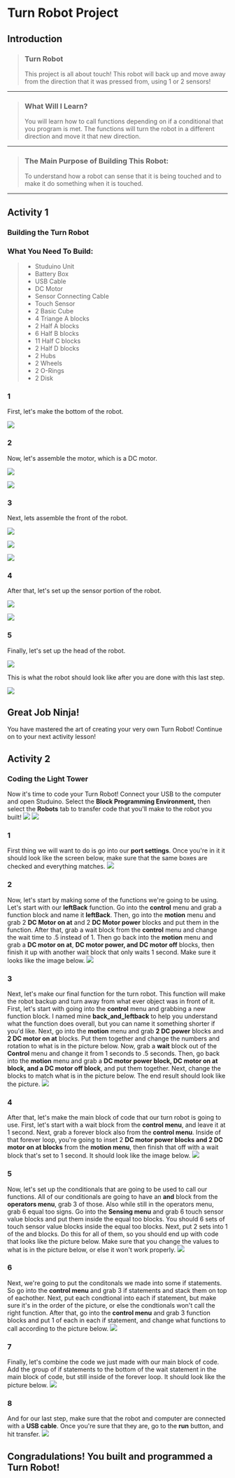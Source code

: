 # Turn Robot Project
## Introduction
> ### Turn Robot
> This project is all about touch! This robot will back up and move away from the direction that it was pressed from, using 1 or 2 sensors!

---

> ### What Will I Learn?
> You will learn how to call functions depending on if a conditional that you program is met. The functions will turn the robot in a different direction and move it that new direction.

---

> ### The Main Purpose of Building This Robot:
> To understand how a robot can sense that it is being touched and to make it do something when it is touched.

---

## Activity 1
### Building the Turn Robot
### What You Need To Build:
> * Studuino Unit
> * Battery Box
> * USB Cable
> * DC Motor
> * Sensor Connecting Cable
> * Touch Sensor
> * 2 Basic Cube
> * 4 Triange A blocks
> * 2 Half A blocks
> * 6 Half B blocks
> * 11 Half C blocks
> * 2 Half D blocks
> * 2 Hubs
> * 2 Wheels
> * 2 O-Rings
> * 2 Disk

### 1 
First, let's make the bottom of the robot.

![](./1.JPG)

### 2 
Now, let's assemble the motor, which is a DC motor.

![](./2.JPG)

![](./3.JPG)

### 3 
Next, lets assemble the front of the robot.

![](./4.JPG)

![](./5.JPG)

![](./6.JPG)

### 4 
After that, let's set up the sensor portion of the robot.

![](./7.JPG)

![](./8.JPG)

### 5 
Finally, let's set up the head of the robot.

![](./9.JPG)

This is what the robot should look like after you are done with this last step.

![](./10.JPG)

## Great Job Ninja!
You have mastered the art of creating your very own Turn Robot! Continue on to your next activity lesson!

## Activity 2
### Coding the Light Tower
Now it's time to code your Turn Robot! Connect your USB to the computer and open Studuino. Select the **Block Programming Environment,** then select the **Robots** tab to transfer code that you'll make to the robot you built!
![](./code1One.JPG)
![](./code2Two.JPG)

### 1 
First thing we will want to do is go into our **port settings**. Once you're in it it should look like the screen below, make sure that the same boxes are checked and everything matches.
![](./code1.JPG)

### 2 
Now, let's start by making some of the functions we're going to be using. Let's start with our **leftBack** function. Go into the **control** menu and grab a function block and name it **leftBack**. Then, go into the **motion** menu and grab 2 **DC Motor on at** and 2 **DC Motor power** blocks and put them in the function. After that, grab a wait block from the **control** menu and change the wait time to .5 instead of 1. Then go back into the **motion** menu and grab a **DC motor on at**, **DC motor power, and DC motor off** blocks, then finish it up with another wait block that only waits 1 second. Make sure it looks like the image below.
![](./code2.JPG)

### 3 
Next, let's make our final function for the turn robot. This function will make the robot backup and turn away from what ever object was in front of it. First, let's start with going into the **control** menu and grabbing a new function block. I named mine **back_and_leftback** to help you understand what the function does overall, but you can name it something shorter if you'd like. Next, go into the **motion** menu and grab **2 DC power** blocks and **2 DC motor on at** blocks. Put them together and change the numbers and rotation to what is in the picture below. Now, grab a **wait** block out of the **Control** menu and change it from 1 seconds to .5 seconds. Then, go back into the **motion** menu and grab a **DC motor power block, DC motor on at block, and a DC motor off block**, and put them together. Next, change the blocks to match what is in the picture below. The end result should look like the picture.
![](./code3.JPG)

### 4
After that, let's make the main block of code that our turn robot is going to use. First, let's start with a wait block from the **control menu**, and leave it at 1 second. Next, grab a forever block also from the **control menu**. Inside of that forever loop, you're going to inset 2 **DC motor power blocks and 2 DC motor on at blocks** from the **motion menu**, then finish that off with a wait block that's set to 1 second. It should look like the image below.
![](./code4.JPG)

### 5
Now, let's set up the conditionals that are going to be used to call our functions. All of our conditionals are going to have an **and** block from the **operators menu**, grab 3 of those. Also while still in the operators menu, grab 6 equal too signs. Go into the **Sensing menu** and grab 6 touch sensor value blocks and put them inside the equal too blocks. You should 6 sets of touch sensor value blocks inside the equal too blocks. Next, put 2 sets into 1 of the and blocks. Do this for all of them, so you should end up with code that looks like the picture below. Make sure that you change the values to what is in the picture below, or else it won't work properly.
![](./code5.JPG)

### 6
Next, we're going to put the conditonals we made into some if statements. So go into the **control menu** and grab 3 if statements and stack them on top of eachother. Next, put each condtional into each if statement, but make sure it's in the order of the picture, or else the condtionals won't call the right function. After that, go into the **control menu** and grab 3 function blocks and put 1 of each in each if statement, and change what functions to call according to the picture below.
![](./code6.JPG)

### 7
Finally, let's combine the code we just made with our main block of code. Add the group of if statements to the bottom of the wait statement in the main block of code, but still inside of the forever loop. It should look like the picture below.
![](./code7.JPG)

### 8
And for our last step, make sure that the robot and computer are connected with a **USB cable**. Once you're sure that they are, go to the **run** button, and hit transfer.
![](./code8.JPG)

## Congradulations! You built and programmed a Turn Robot!
